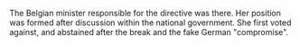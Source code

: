 The Belgian minister responsible for the directive was there. Her
position was formed after discussion within the national government. She
first voted against, and abstained after the break and the fake German
\"compromise\".
